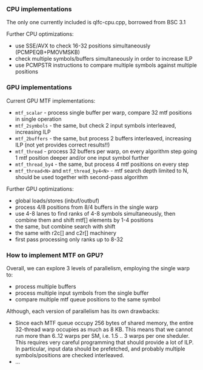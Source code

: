 ### CPU implementations

The only one currently included is qlfc-cpu.cpp, borrowed from BSC 3.1

Further CPU optimizations:
* use SSE/AVX to check 16-32 positions simultaneously (PCMPEQB+PMOVMSKB)
* check multiple symbols/buffers simultaneously in order to increase ILP
* use PCMPSTR instructions to compare multiple symbols against multiple positions


### GPU implementations

Current GPU MTF implementations:
* `mtf_scalar` - process single buffer per warp, compare 32 mtf positions in single operation
* `mtf_2symbols` - the same, but check 2 input symbols interleaved, increasing ILP
* `mtf_2buffers` - the same, but process 2 buffers interleaved, increasing ILP (not yet provides correct results!!)
* `mtf_thread` - process 32 buffers per warp, on every algorithm step going 1 mtf position deeper and/or one input symbol further
* `mtf_thread_by4` - the same, but process 4 mtf positions on every step
* `mtf_thread<N>` and `mtf_thread_by4<N>` - mtf search depth limited to N, should be used together with second-pass algorithm

Further GPU optimizations:
* global loads/stores (inbuf/outbuf)
* process 4/8 positions from 8/4 buffers in the single warp
* use 4-8 lanes to find ranks of 4-8 symbols simultaneously, then combine them and shift mtf[] elements by 1-4 positions
* the same, but combine search with shift
* the same with r2c[] and c2r[] machinery
* first pass processing only ranks up to 8-32


### How to implement MTF on GPU?

Overall, we can explore 3 levels of parallelism, employing the single warp to:
* process multiple buffers
* process multiple input symbols from the single buffer
* compare multiple mtf queue positions to the same symbol

Although, each version of parallelism has its own drawbacks:
* Since each MTF queue occupy 256 bytes of shared memory, the entire 32-thread warp occupies as much as 8 KB.
This means that we cannot run more than 6..12 warps per SM, i.e. 1.5 .. 3 warps per one sheduler.
This requires very careful programming that should provide a lot of ILP.
In particular, input data should be prefetched, and probably multiple symbols/positions are checked interleaved.
* ...
